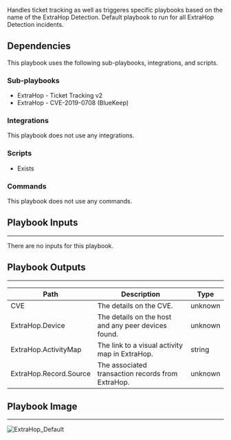 Handles ticket tracking as well as triggeres specific playbooks based on the name of the ExtraHop Detection. Default playbook to run for all ExtraHop Detection incidents.

## Dependencies
This playbook uses the following sub-playbooks, integrations, and scripts.

### Sub-playbooks
* ExtraHop - Ticket Tracking v2
* ExtraHop - CVE-2019-0708 (BlueKeep)

### Integrations
This playbook does not use any integrations.

### Scripts
* Exists

### Commands
This playbook does not use any commands.

## Playbook Inputs
---
There are no inputs for this playbook.

## Playbook Outputs
---

| **Path** | **Description** | **Type** |
| --- | --- | --- |
| CVE | The details on the CVE. | unknown |
| ExtraHop.Device | The details on the host and any peer devices found.  | unknown |
| ExtraHop.ActivityMap | The link to a visual activity map in ExtraHop. | string |
| ExtraHop.Record.Source | The associated transaction records from ExtraHop. | unknown |

## Playbook Image
---
![ExtraHop_Default](../../doc_files/ExtraHop_Default.png)
